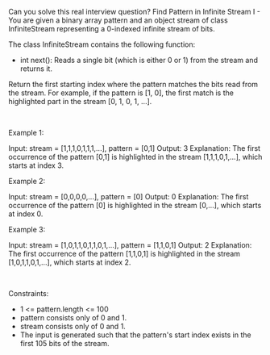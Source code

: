 Can you solve this real interview question? Find Pattern in Infinite Stream I - You are given a binary array pattern and an object stream of class InfiniteStream representing a 0-indexed infinite stream of bits.

The class InfiniteStream contains the following function:

 * int next(): Reads a single bit (which is either 0 or 1) from the stream and returns it.

Return the first starting index where the pattern matches the bits read from the stream. For example, if the pattern is [1, 0], the first match is the highlighted part in the stream [0, 1, 0, 1, ...].

 

Example 1:


Input: stream = [1,1,1,0,1,1,1,...], pattern = [0,1]
Output: 3
Explanation: The first occurrence of the pattern [0,1] is highlighted in the stream [1,1,1,0,1,...], which starts at index 3.


Example 2:


Input: stream = [0,0,0,0,...], pattern = [0]
Output: 0
Explanation: The first occurrence of the pattern [0] is highlighted in the stream [0,...], which starts at index 0.


Example 3:


Input: stream = [1,0,1,1,0,1,1,0,1,...], pattern = [1,1,0,1]
Output: 2
Explanation: The first occurrence of the pattern [1,1,0,1] is highlighted in the stream [1,0,1,1,0,1,...], which starts at index 2.


 

Constraints:

 * 1 <= pattern.length <= 100
 * pattern consists only of 0 and 1.
 * stream consists only of 0 and 1.
 * The input is generated such that the pattern's start index exists in the first 105 bits of the stream.